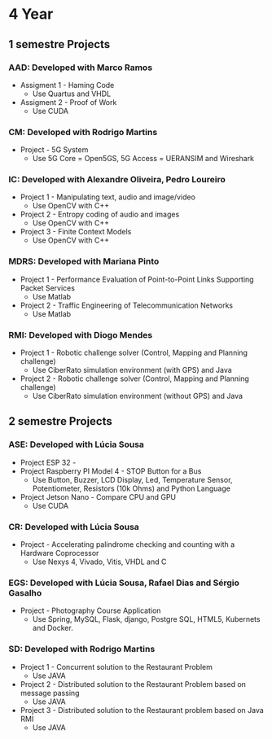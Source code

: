 # 4 Year

## 1 semestre Projects

### AAD: Developed with Marco Ramos
* Assigment 1 - Haming Code 
    - Use Quartus and VHDL
* Assigment 2 - Proof of Work 
    - Use CUDA

### CM: Developed with Rodrigo Martins
* Project - 5G System 
    - Use 5G Core = Open5GS, 5G Access = UERANSIM and Wireshark

### IC: Developed with Alexandre Oliveira, Pedro Loureiro
* Project 1 - Manipulating text, audio and image/video 
    - Use OpenCV with C++
* Project 2 - Entropy coding of audio and images 
    - Use OpenCV with C++
* Project 3 - Finite Context Models 
    - Use OpenCV with C++ 

### MDRS: Developed with Mariana Pinto
* Project 1 - Performance Evaluation of Point-to-Point Links Supporting Packet Services 
    - Use Matlab
* Project 2 - Traffic Engineering of Telecommunication Networks 
    - Use Matlab

### RMI: Developed with Diogo Mendes
* Project 1 - Robotic challenge solver (Control, Mapping and Planning challenge) 
    - Use CiberRato simulation environment (with GPS) and Java
* Project 2 - Robotic challenge solver (Control, Mapping and Planning challenge) 
    - Use CiberRato simulation environment (without GPS) and Java

## 2 semestre Projects

### ASE: Developed with Lúcia Sousa
* Project ESP 32 - 
* Project Raspberry PI Model 4 - STOP Button for a Bus
    - Use Button, Buzzer, LCD Display, Led, Temperature Sensor, Potentiometer, Resistors (10k Ohms) and Python Language
* Project Jetson Nano - Compare CPU and GPU 
    - Use CUDA

### CR: Developed with Lúcia Sousa
* Project - Accelerating palindrome checking and counting with a Hardware Coprocessor 
    - Use Nexys 4, Vivado, Vitis, VHDL and C

### EGS: Developed with Lúcia Sousa, Rafael Dias and Sérgio Gasalho
* Project - Photography Course Application 
    - Use Spring, MySQL, Flask, django, Postgre SQL, HTML5, Kubernets and Docker.

### SD: Developed with Rodrigo Martins
* Project 1 - Concurrent solution to the Restaurant Problem 
    - Use JAVA
* Project 2 - Distributed solution to the Restaurant Problem based on message passing 
    - Use JAVA
* Project 3 - Distributed solution to the Restaurant problem based on Java RMI
    - Use JAVA